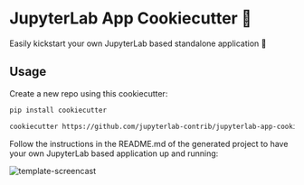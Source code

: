 # JupyterLab App Cookiecutter 🧩

Easily kickstart your own JupyterLab based standalone application 🚀

## Usage

Create a new repo using this cookiecutter:

```bash
pip install cookiecutter

cookiecutter https://github.com/jupyterlab-contrib/jupyterlab-app-cookiecutter
```

Follow the instructions in the README.md of the generated project to have your
own JupyterLab based application up and running:

![template-screencast](https://user-images.githubusercontent.com/591645/100391887-307f9680-3035-11eb-97ee-c368b14c5f00.gif)
